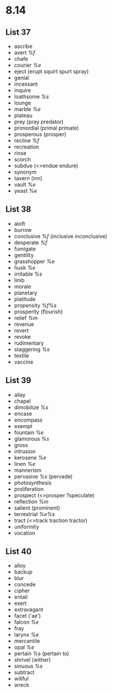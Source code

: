 # 8.14
## List 37
* ascribe
* avert *%f*
* chafe
* courier *%e*
* eject (erupt squirt spurt spray)
* genial
* incessant
* inquire
* loathsome *%s*
* lounge
* marble *%e*
* plateau
* prey (pray predator)
* primordial (primal primate)
* prosperous (prosper)
* recline *%f*
* recreation
* rinse
* scorch
* subdue (<>endue endure)
* synonym
* tavern (inn)
* vault *%e*
* yeast *%e*

## List 38
* aloft
* burrow
* conclusive *%f* (inclusive inconclusive)
* desperate *%f*
* fumigate
* gentility
* grasshopper *%e*
* husk *%e*
* irritable *%s*
* limb
* morale
* planetary
* platitude
* propensity *%f%s*
* prosperity (flourish)
* relief *%m*
* revenue
* revert
* revoke
* rudimentary
* staggering *%s*
* textile
* vaccine

## List 39
* allay
* chapel
* dimobilize *%s*
* encase
* encompass
* exempt
* fountain *%e*
* glamorous *%s*
* gross 
* intrusion
* kerosene *%e*
* linen *%e*
* mannerism
* pervasive *%s* (pervade)
* photosynthesis
* proliferation
* prospect (<>prosper ?speculate)
* reflection *%m*
* salient (prominent)
* terrestrial *%e%s*
* tract (<>track traction tractor)
* uniformity
* vocation

## List 40
* alloy
* backup
* blur
* concede
* cipher
* entail
* exert
* extravagant
* facet ('ae')
* falcon *%e*
* fray
* larynx *%e*
* mercantile
* opal *%e*
* pertain *%s* (pertain to)
* shrivel (wither)
* sinuous *%s* 
* subtract
* willful
* wreck
